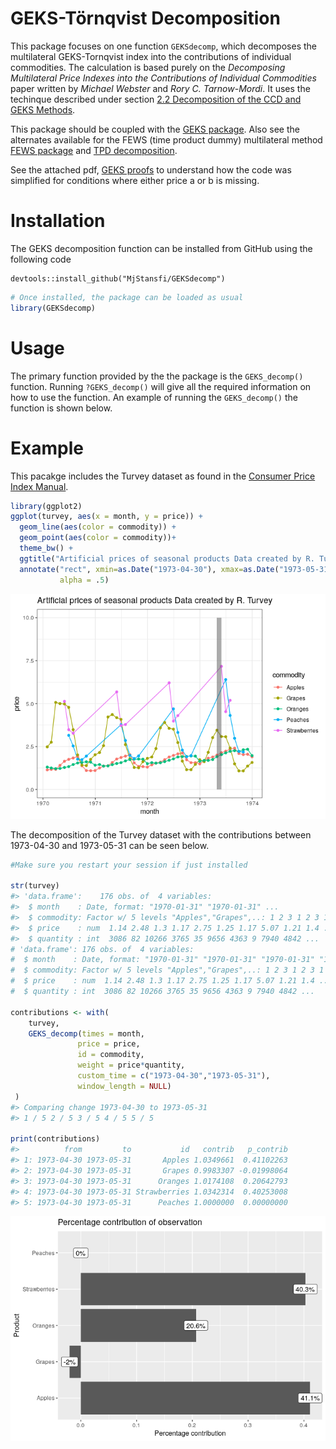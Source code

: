 <!-- README.md is generated from README.Rmd. Please edit that file -->
GEKS-Törnqvist Decomposition
============================

This package focuses on one function `GEKSdecomp`, which decomposes the
multilateral GEKS-Tornqvist index into the contributions of individual
commodities. The calculation is based purely on the *Decomposing
Multilateral Price Indexes into the Contributions of Individual
Commodities* paper written by *Michael Webster* and *Rory C.
Tarnow-Mordi*. It uses the techinque described under section [2.2
Decomposition of the CCD and GEKS
Methods](https://www.researchgate.net/publication/333875150_Decomposing_Multilateral_Price_Indexes_into_the_Contributions_of_Individual_Commodities).

This package should be coupled with the [GEKS
package](https://github.com/MjStansfi/GEKS_package). Also see the
alternates available for the FEWS (time product dummy) multilateral
method [FEWS package](https://github.com/MjStansfi/FEWS_package) and
[TPD decomposition](https://github.com/MjStansfi/TPDDecomp).

See the attached pdf, [GEKS
proofs](https://github.com/MjStansfi/GEKSdecomp/blob/master/GEKS_proofs.pdf)
to understand how the code was simplified for conditions where either
price a or b is missing.

Installation
============

The GEKS decomposition function can be installed from GitHub using the
following code

``` undefined
devtools::install_github("MjStansfi/GEKSdecomp")
```

``` r
# Once installed, the package can be loaded as usual
library(GEKSdecomp)
```

Usage
=====

The primary function provided by the the package is the `GEKS_decomp()`
function. Running `?GEKS_decomp()` will give all the required
information on how to use the function. An example of running the
`GEKS_decomp()` the function is shown below.

Example
=======

This pacakge includes the Turvey dataset as found in the [Consumer Price
Index
Manual](https://www.ilo.org/wcmsp5/groups/public/---dgreports/---stat/documents/presentation/wcms_331153.pdf).

``` r
library(ggplot2)
ggplot(turvey, aes(x = month, y = price)) + 
  geom_line(aes(color = commodity)) + 
  geom_point(aes(color = commodity))+
  theme_bw() +
  ggtitle("Artificial prices of seasonal products Data created by R. Turvey")+
  annotate("rect", xmin=as.Date("1973-04-30"), xmax=as.Date("1973-05-31"), ymin=0, ymax=10, 
           alpha = .5)
```

![](images/README-turvey-overview-1.png)

The decomposition of the Turvey dataset with the contributions between
1973-04-30 and 1973-05-31 can be seen below.

``` r
#Make sure you restart your session if just installed

str(turvey)
#> 'data.frame':    176 obs. of  4 variables:
#>  $ month    : Date, format: "1970-01-31" "1970-01-31" ...
#>  $ commodity: Factor w/ 5 levels "Apples","Grapes",..: 1 2 3 1 2 3 1 2 3 1 ...
#>  $ price    : num  1.14 2.48 1.3 1.17 2.75 1.25 1.17 5.07 1.21 1.4 ...
#>  $ quantity : int  3086 82 10266 3765 35 9656 4363 9 7940 4842 ...
# 'data.frame': 176 obs. of  4 variables:
#  $ month    : Date, format: "1970-01-31" "1970-01-31" "1970-01-31" "1970-02-28" ...
#  $ commodity: Factor w/ 5 levels "Apples","Grapes",..: 1 2 3 1 2 3 1 2 3 1 ...
#  $ price    : num  1.14 2.48 1.3 1.17 2.75 1.25 1.17 5.07 1.21 1.4 ...
#  $ quantity : int  3086 82 10266 3765 35 9656 4363 9 7940 4842 ...

contributions <- with(
    turvey,
    GEKS_decomp(times = month,
               price = price,
               id = commodity,
               weight = price*quantity,
               custom_time = c("1973-04-30","1973-05-31"),
               window_length = NULL)
 )
#> Comparing change 1973-04-30 to 1973-05-31 
#> 1 / 5 2 / 5 3 / 5 4 / 5 5 / 5 

print(contributions)
#>          from         to           id   contrib   p_contrib
#> 1: 1973-04-30 1973-05-31       Apples 1.0349661  0.41102263
#> 2: 1973-04-30 1973-05-31       Grapes 0.9983307 -0.01998064
#> 3: 1973-04-30 1973-05-31      Oranges 1.0174108  0.20642793
#> 4: 1973-04-30 1973-05-31 Strawberries 1.0342314  0.40253008
#> 5: 1973-04-30 1973-05-31      Peaches 1.0000000  0.00000000
```

![](images/README-percentage_contrib-1.png)
